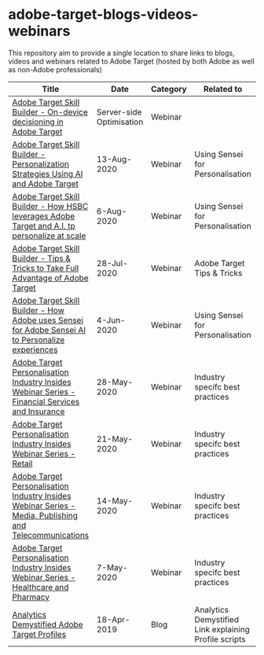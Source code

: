 # adobe-target-blogs-videos-webinars
This repository aim to provide a single location to share links to blogs, videos and webinars related to Adobe Target (hosted by both Adobe as well as non-Adobe professionals)

| Title      | Date | Category  |Related to | Organiser/Author |
| -----------   | -----------      | -----------      | -----------      |--------- |
| [Adobe Target Skill Builder - On-device decisioning in Adobe Target](https://seminars.adobeconnect.com/pg4vu6gh8edn/?proto=true )   | Server-side Optimisation | Webinar | |   Adobe       |
| [Adobe Target Skill Builder - Personalization Strategies Using AI and Adobe Target](https://seminars.adobeconnect.com/psj63nmmz3nq/?proto=true )     |  13-Aug-2020 |  Webinar | Using Sensei for Personalisation |  Adobe       |
| [Adobe Target Skill Builder - How HSBC leverages Adobe Target and A.I. tp personalize at scale](https://seminars.adobeconnect.com/ps4ozlg7qfdy/?proto=true) | 6-Aug-2020 | Webinar | Using Sensei for Personalisation | Adobe |
| [Adobe Target Skill Builder - Tips & Tricks to Take Full Advantage of Adobe Target](https://seminars.adobeconnect.com/ppapo38pj8qr/?proto=true)     |  28-Jul-2020 |  Webinar | Adobe Target Tips & Tricks |  Adobe       |
| [Adobe Target Skill Builder - How Adobe uses Sensei for Adobe Sensei AI to Personalize experiences](https://seminars.adobeconnect.com/pcngxbdg9rpk/?proto=true) | 4-Jun-2020 | Webinar | Using Sensei for Personalisation | Adobe |
| [Adobe Target Personalisation Industry Insides Webinar Series - Financial Services and Insurance](https://seminars.adobeconnect.com/ppc3bv9s85jo/?proto=true) | 28-May-2020 | Webinar | Industry specifc best practices | Adobe |
| [Adobe Target Personalisation Industry Insides Webinar Series - Retail](https://seminars.adobeconnect.com/p6vbv57c0r5x/?proto=true) | 21-May-2020 | Webinar | Industry specifc best practices | Adobe |
| [Adobe Target Personalisation Industry Insides Webinar Series - Media, Publishing and Telecommunications](https://seminars.adobeconnect.com/pytpqtp8s1ca/?proto=true) | 14-May-2020 | Webinar | Industry specifc best practices | Adobe |
| [Adobe Target Personalisation Industry Insides Webinar Series - Healthcare and Pharmacy](https://seminars.adobeconnect.com/patuyfyi8zvn/?proto=true) | 7-May-2020 | Webinar | Industry specifc best practices | Adobe |
| [Analytics Demystified Adobe Target Profiles](https://analyticsdemystified.com/testing-and-optimization/profile-playbook-for-adobe-target/) | 18-Apr-2019 | Blog | Analytics Demystified Link explaining Profile scripts | Brian Hawkins |
